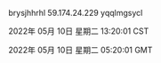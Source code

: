 brysjhhrhl 59.174.24.229 yqqlmgsycl

2022年 05月 10日 星期二 13:20:01 CST

2022年 05月 10日 星期二 05:20:01 GMT
